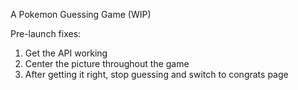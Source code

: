 A Pokemon Guessing Game (WIP)

Pre-launch fixes:
1) Get the API working
2) Center the picture throughout the game
3) After getting it right, stop guessing and switch to congrats page

